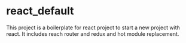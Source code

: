 # react_default

This project is a boilerplate for react project to start a new project with react.
It includes reach router and redux and hot module replacement.
